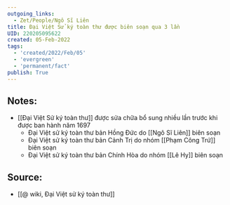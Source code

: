 ```yaml
---
outgoing_links:
  - Zet/People/Ngô Sĩ Liên
title: Đại Việt Sử ký toàn thư được biên soạn qua 3 lần
UID: 220205095622
created: 05-Feb-2022
tags:
  - 'created/2022/Feb/05'
  - 'evergreen'
  - 'permanent/fact'
publish: True
---
```

## Notes:
- [[Đại Việt Sử ký toàn thư]] được sửa chữa bổ sung nhiều lần trước khi được ban hành năm 1697
	- Đại Việt sử ký toàn thư bản Hồng Đức do [[Ngô Sĩ Liên]] biên soạn
	- Đại Việt sử ký toàn thư bản Cảnh Trị do nhóm [[Phạm Công Trứ]] biên soạn
	- Đại Việt sử ký toàn thư bản Chính Hòa do nhóm [[Lê Hy]] biên soạn

## Source:
- [[@ wiki, Đại Việt sử ký toàn thư]]


